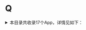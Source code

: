 # Q
<details>
<summary>
本目录共收录17个App，详情见如下：
</summary>

- [QQ浏览器](https://github.com/zirawell/R-Store/tree/main/Rule/QuanX/Adblock/App/Q/QQ%E6%B5%8F%E8%A7%88%E5%99%A8)
- [QQ钱包](https://github.com/zirawell/R-Store/tree/main/Rule/QuanX/Adblock/App/Q/QQ%E9%92%B1%E5%8C%85)
- [QQ音乐](https://github.com/zirawell/R-Store/tree/main/Rule/QuanX/Adblock/App/Q/QQ%E9%9F%B3%E4%B9%90)
- [亲宝宝](https://github.com/zirawell/R-Store/tree/main/Rule/QuanX/Adblock/App/Q/%E4%BA%B2%E5%AE%9D%E5%AE%9D)
- [亲领开门](https://github.com/zirawell/R-Store/tree/main/Rule/QuanX/Adblock/App/Q/%E4%BA%B2%E9%A2%86%E5%BC%80%E9%97%A8)
- [全家便利店](https://github.com/zirawell/R-Store/tree/main/Rule/QuanX/Adblock/App/Q/%E5%85%A8%E5%AE%B6%E4%BE%BF%E5%88%A9%E5%BA%97)
- [全民K歌](https://github.com/zirawell/R-Store/tree/main/Rule/QuanX/Adblock/App/Q/%E5%85%A8%E6%B0%91K%E6%AD%8C)
- [全球购骑士卡](https://github.com/zirawell/R-Store/tree/main/Rule/QuanX/Adblock/App/Q/%E5%85%A8%E7%90%83%E8%B4%AD%E9%AA%91%E5%A3%AB%E5%8D%A1)
- [全能浏览器](https://github.com/zirawell/R-Store/tree/main/Rule/QuanX/Adblock/App/Q/%E5%85%A8%E8%83%BD%E6%B5%8F%E8%A7%88%E5%99%A8)
- [去上网（去哒）](https://github.com/zirawell/R-Store/tree/main/Rule/QuanX/Adblock/App/Q/%E5%8E%BB%E4%B8%8A%E7%BD%91%EF%BC%88%E5%8E%BB%E5%93%92%EF%BC%89)
- [去哪儿](https://github.com/zirawell/R-Store/tree/main/Rule/QuanX/Adblock/App/Q/%E5%8E%BB%E5%93%AA%E5%84%BF)
- [汽车之家](https://github.com/zirawell/R-Store/tree/main/Rule/QuanX/Adblock/App/Q/%E6%B1%BD%E8%BD%A6%E4%B9%8B%E5%AE%B6)
- [球迷报](https://github.com/zirawell/R-Store/tree/main/Rule/QuanX/Adblock/App/Q/%E7%90%83%E8%BF%B7%E6%8A%A5)
- [穷游](https://github.com/zirawell/R-Store/tree/main/Rule/QuanX/Adblock/App/Q/%E7%A9%B7%E6%B8%B8)
- [蜻蜓FM](https://github.com/zirawell/R-Store/tree/main/Rule/QuanX/Adblock/App/Q/%E8%9C%BB%E8%9C%93FM)
- [起点读书](https://github.com/zirawell/R-Store/tree/main/Rule/QuanX/Adblock/App/Q/%E8%B5%B7%E7%82%B9%E8%AF%BB%E4%B9%A6)
- [趣兜风](https://github.com/zirawell/R-Store/tree/main/Rule/QuanX/Adblock/App/Q/%E8%B6%A3%E5%85%9C%E9%A3%8E)

</details>